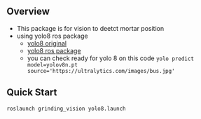 ## Overview
- This package is for vision to deetct mortar position
- using yolo8 ros package
  - [yolo8 original](https://github.com/ultralytics/ultralytics)
  - [yolo8 ros package](https://github.com/Alpaca-zip/ultralytics_ros)
  - you can check ready for yolo 8 on this code `yolo predict model=yolov8n.pt source='https://ultralytics.com/images/bus.jpg'` 


## Quick Start
`roslaunch grinding_vision yolo8.launch`